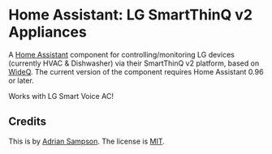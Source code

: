 Home Assistant: LG SmartThinQ v2 Appliances
=======================================

A [Home Assistant][hass] component for controlling/monitoring LG devices
(currently HVAC & Dishwasher) via their SmartThinQ v2 platform, based on
[WideQ][].  The current version of the component requires Home Assistant 0.96
or later.

Works with LG Smart Voice AC!

[hass]: https://home-assistant.io
[wideq]: https://github.com/sampsyo/wideq

Credits
-------

This is by [Adrian Sampson][adrian]. The license is [MIT][].

[adrian]: http://www.cs.cornell.edu/~asampson/
[mit]: https://opensource.org/licenses/MIT

